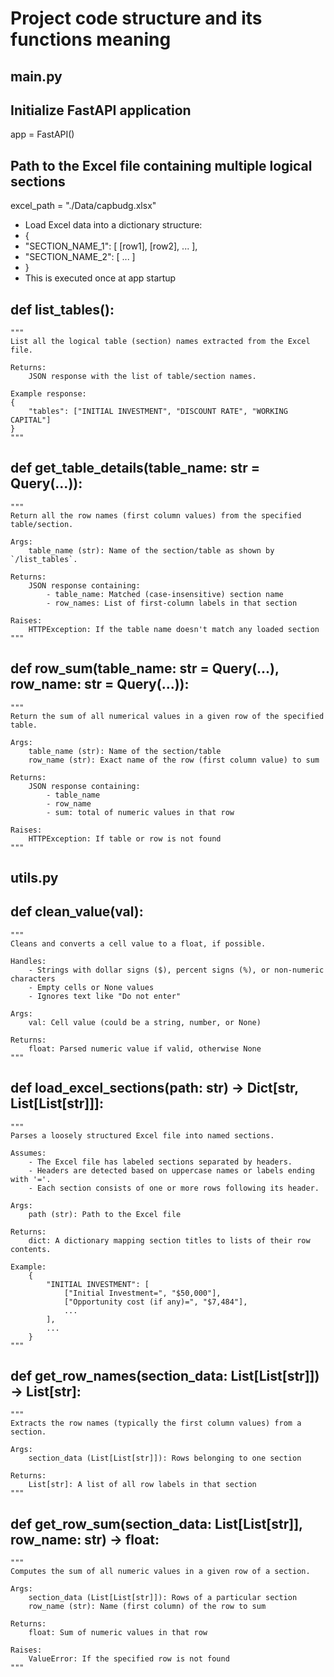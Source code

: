 # Project code structure and its functions meaning 

## main.py

## Initialize FastAPI application
app = FastAPI()

## Path to the Excel file containing multiple logical sections
excel_path = "./Data/capbudg.xlsx"

- Load Excel data into a dictionary structure:
- {
-  "SECTION_NAME_1": [ [row1], [row2], ... ],
-  "SECTION_NAME_2": [ ... ]
- }
- This is executed once at app startup


## def list_tables(): 
    """
    List all the logical table (section) names extracted from the Excel file.

    Returns:
        JSON response with the list of table/section names.
    
    Example response:
    {
        "tables": ["INITIAL INVESTMENT", "DISCOUNT RATE", "WORKING CAPITAL"]
    }
    """

## def get_table_details(table_name: str = Query(...)):
    """
    Return all the row names (first column values) from the specified table/section.

    Args:
        table_name (str): Name of the section/table as shown by `/list_tables`.

    Returns:
        JSON response containing:
            - table_name: Matched (case-insensitive) section name
            - row_names: List of first-column labels in that section

    Raises:
        HTTPException: If the table name doesn't match any loaded section
    """


## def row_sum(table_name: str = Query(...), row_name: str = Query(...)):
    """
    Return the sum of all numerical values in a given row of the specified table.

    Args:
        table_name (str): Name of the section/table 
        row_name (str): Exact name of the row (first column value) to sum

    Returns:
        JSON response containing:
            - table_name
            - row_name
            - sum: total of numeric values in that row

    Raises:
        HTTPException: If table or row is not found
    """



## utils.py


## def clean_value(val):
    """
    Cleans and converts a cell value to a float, if possible.

    Handles:
        - Strings with dollar signs ($), percent signs (%), or non-numeric characters
        - Empty cells or None values
        - Ignores text like "Do not enter"

    Args:
        val: Cell value (could be a string, number, or None)

    Returns:
        float: Parsed numeric value if valid, otherwise None
    """

## def load_excel_sections(path: str) -> Dict[str, List[List[str]]]:
    """
    Parses a loosely structured Excel file into named sections.

    Assumes:
        - The Excel file has labeled sections separated by headers.
        - Headers are detected based on uppercase names or labels ending with '='.
        - Each section consists of one or more rows following its header.

    Args:
        path (str): Path to the Excel file

    Returns:
        dict: A dictionary mapping section titles to lists of their row contents.

    Example:
        {
            "INITIAL INVESTMENT": [
                ["Initial Investment=", "$50,000"],
                ["Opportunity cost (if any)=", "$7,484"],
                ...
            ],
            ...
        }
    """

## def get_row_names(section_data: List[List[str]]) -> List[str]:
    """
    Extracts the row names (typically the first column values) from a section.

    Args:
        section_data (List[List[str]]): Rows belonging to one section

    Returns:
        List[str]: A list of all row labels in that section
    """


## def get_row_sum(section_data: List[List[str]], row_name: str) -> float:
    """
    Computes the sum of all numeric values in a given row of a section.

    Args:
        section_data (List[List[str]]): Rows of a particular section
        row_name (str): Name (first column) of the row to sum

    Returns:
        float: Sum of numeric values in that row

    Raises:
        ValueError: If the specified row is not found
    """